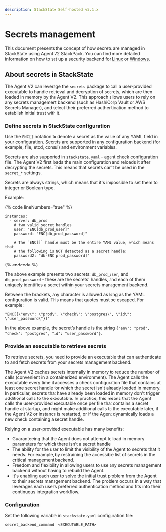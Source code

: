 ```yaml
---
description: StackState Self-hosted v5.1.x 
---
```


# Secrets management

This document presents the concept of how secrets are managed in StackState using Agent V2 StackPack. You can find more detailed information on how to set up a security backend for [Linux](set_up_a_security_backend_for_windows.md) or [Windows](set_up_a_security_backend_for_linux.md).

## About secrets in StackState

The Agent V2 can leverage the `secrets` package to call a user-provided executable to handle retrieval and decryption of secrets, which are then loaded in memory by the Agent V2. This approach allows users to rely on any secrets management backend \(such as HashiCorp Vault or AWS Secrets Manager\), and select their preferred authentication method to establish initial trust with it.

### Define secrets in StackState configuration

Use the `ENC[]` notation to denote a secret as the value of any YAML field in your configuration. Secrets are supported in any configuration backend \(for example, file, etcd, consul\) and environment variables.

Secrets are also supported in `stackstate.yaml` - agent check configuration file. The Agent V2 first loads the main configuration and reloads it after decrypting the secrets. This means that secrets can't be used in the `secret_*` settings.

Secrets are always strings, which means that it's impossible to set them to integer or Boolean type.

Example:

{% code lineNumbers="true" %}
```text
instances:
  - server: db_prod
    # two valid secret handles
    user: "ENC[db_prod_user]"
    password: "ENC[db_prod_password]"

    # The `ENC[]` handle must be the entire YAML value, which means that
    # the following is NOT detected as a secret handle:
    password2: "db-ENC[prod_password]"
```
{% endcode %}

The above example presents two secrets: `db_prod_user`, and `db_prod_password` - these are the secrets' handles, and each of them uniquely identifies a secret within your secrets management backend.

Between the brackets, any character is allowed as long as the YAML configuration is valid. This means that quotes must be escaped. For example:

```text
"ENC[{\"env\": \"prod\", \"check\": \"postgres\", \"id\": \"user_password\"}]"
```

In the above example, the secret’s handle is the string `{"env": "prod", "check": "postgres", "id": "user_password"}`.

### Provide an executable to retrieve secrets

To retrieve secrets, you need to provide an executable that can authenticate to and fetch secrets from your secrets management backend.

The Agent V2 caches secrets internally in memory to reduce the number of calls \(convenient in a containerized environment\). The Agent calls the executable every time it accesses a check configuration file that contains at least one secret handle for which the secret isn't already loaded in memory. In particular, secrets that have already been loaded in memory don't trigger additional calls to the executable. In practice, this means that the Agent calls the user-provided executable once per file that contains a secret handle at startup, and might make additional calls to the executable later, if the Agent V2 or instance is restarted, or if the Agent dynamically loads a new check containing a secret handle.

Relying on a user-provided executable has many benefits:

* Guaranteeing that the Agent does not attempt to load in memory parameters for which there isn’t a secret handle.
* The ability for the user to limit the visibility of the Agent to secrets that it needs. For example, by restraining the accessible list of secrets in the critical management backend.
* Freedom and flexibility in allowing users to use any secrets management backend without having to rebuild the Agent.
* It's enabling each user to solve the initial trust problem from the Agent to their secrets management backend. The problem occurs in a way that leverages each user’s preferred authentication method and fits into their continuous integration workflow.

### Configuration

Set the following variable in `stackstate.yaml` configuration file:

```text
secret_backend_command: <EXECUTABLE_PATH>
```

